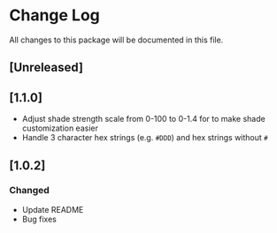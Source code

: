 # Change Log

All changes to this package will be documented in this file.

## [Unreleased]

## [1.1.0]

- Adjust shade strength scale from 0-100 to 0-1.4 for to make shade customization easier 
- Handle 3 character hex strings (e.g. `#DDD`) and hex strings without `#`

## [1.0.2]

### Changed

- Update README
- Bug fixes